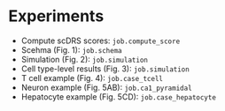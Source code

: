 # Experiments

- Compute scDRS scores: `job.compute_score`
- Scehma (Fig. 1): `job.schema`
- Simulation (Fig. 2): `job.simulation`
-  Cell type-level results (Fig. 3): `job.simulation`
- T cell example (Fig. 4): `job.case_tcell`
- Neuron example (Fig. 5AB):  `job.ca1_pyramidal`
- Hepatocyte example (Fig. 5CD): `job.case_hepatocyte`
